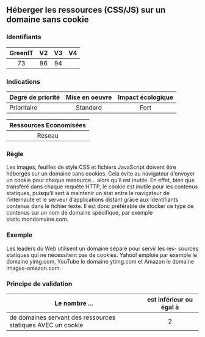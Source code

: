## Héberger les ressources (CSS/JS) sur un domaine sans cookie

### Identifiants

| GreenIT |  V2  |  V3  |  V4  |
|:-------:|:----:|:----:|:----:|
|   73   | 96  | 94  |      |

### Indications

| Degré de priorité |      Mise en oeuvre       |  Impact écologique    | 
|-------------------|:-------------------------:|:---------------------:|
| Prioritaire       |  Standard                 |    Fort               | 


|Ressources Economisées                                      |
|:----------------------------------------------------------:|
| Réseau |

### Règle

Les images, feuilles de style CSS et fichiers JavaScript doivent être hébergés sur un domaine sans cookies. Cela évite au navigateur d’envoyer un cookie pour chaque ressource... alors qu’il est inutile. En effet, bien que transféré dans chaque requête HTTP, le cookie
est inutile pour les contenus statiques, puisqu’il sert à maintenir un état entre le navigateur de l’internaute et le serveur d’applications distant grâce aux identifiants contenus dans le fichier texte. Il est donc préférable de stocker ce type de contenus sur un nom de domaine spécifique, par exemple static.mondomaine.com.

### Exemple

Les leaders du Web utilisent un domaine séparé pour servir les res- sources statiques qui ne nécessitent pas de cookies. Yahoo! emploie par exemple le domaine yimg.com, YouTube le domaine ytimg.com et Amazon le domaine images-amazon.com.

### Principe de validation

| Le nombre ...     | est inférieur ou égal à   |  
|-------------------|:-------------------------:|
| de domaines servant des ressources statiques AVEC un cookie  | 2  |
